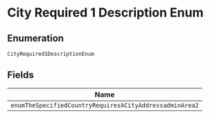 
# City Required 1 Description Enum

## Enumeration

`CityRequired1DescriptionEnum`

## Fields

| Name |
|  --- |
| `enumTheSpecifiedCountryRequiresACityAddressadminArea2` |

